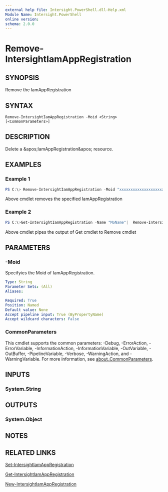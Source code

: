 ```yaml
---
external help file: Intersight.PowerShell.dll-Help.xml
Module Name: Intersight.PowerShell
online version:
schema: 2.0.0
---
```


# Remove-IntersightIamAppRegistration

## SYNOPSIS
Remove the IamAppRegistration

## SYNTAX

```
Remove-IntersightIamAppRegistration -Moid <String> [<CommonParameters>]
```

## DESCRIPTION
Delete a &amp;apos;IamAppRegistration&amp;apos; resource.

## EXAMPLES

### Example 1
```powershell
PS C:\> Remove-IntersightIamAppRegistration -Moid "xxxxxxxxxxxxxxxxxxxxxxxxxxx"
```
Above cmdlet removes the specified IamAppRegistration 

### Example 2
```powershell
PS C:\>Get-IntersightIamAppRegistration -Name "MoName"|  Remove-IntersightIamAppRegistration
```
Above cmdlet pipes the output of Get cmdlet to Remove cmdlet

## PARAMETERS

### -Moid
Specifyies the Moid of IamAppRegistration.

```yaml
Type: String
Parameter Sets: (All)
Aliases:

Required: True
Position: Named
Default value: None
Accept pipeline input: True (ByPropertyName)
Accept wildcard characters: False
```

### CommonParameters
This cmdlet supports the common parameters: -Debug, -ErrorAction, -ErrorVariable, -InformationAction, -InformationVariable, -OutVariable, -OutBuffer, -PipelineVariable, -Verbose, -WarningAction, and -WarningVariable. For more information, see [about_CommonParameters](http://go.microsoft.com/fwlink/?LinkID=113216).

## INPUTS

### System.String

## OUTPUTS

### System.Object
## NOTES

## RELATED LINKS

[Set-IntersightIamAppRegistration](./Set-IntersightIamAppRegistration.md)

[Get-IntersightIamAppRegistration](./Get-IntersightIamAppRegistration.md)

[New-IntersightIamAppRegistration](./New-IntersightIamAppRegistration.md)

